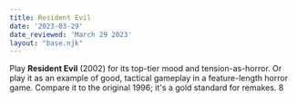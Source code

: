 ```yaml
---
title: Resident Evil
date: '2023-03-29'
date_reviewed: 'March 29 2023'
layout: "base.njk"
---
```


Play __Resident Evil__ (2002) for its top-tier mood and tension-as-horror. Or play it as an example of good, tactical gameplay in a feature-length horror game. Compare it to the original 1996; it's a gold standard for remakes. 8